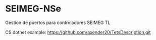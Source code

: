 # SEIMEG-NSe
Gestion de puertos para controladores SEIMEG TL

CS dotnet example: https://github.com/axender20/TetsDescription.git
